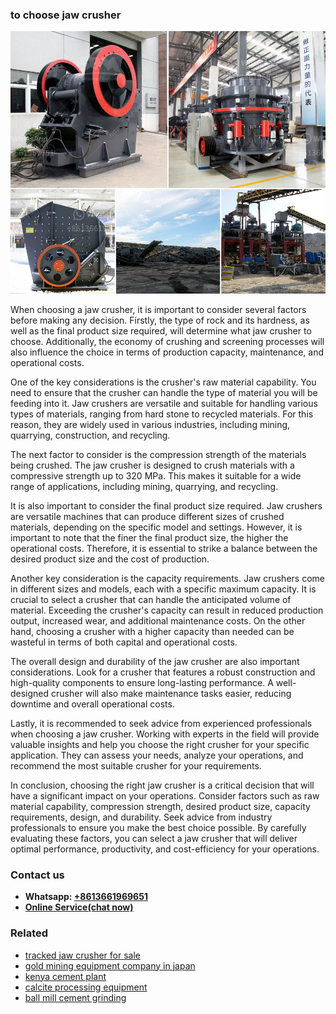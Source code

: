 <h3>to choose jaw crusher</h3><img src='1706773768.jpg' alt=''><p>When choosing a jaw crusher, it is important to consider several factors before making any decision. Firstly, the type of rock and its hardness, as well as the final product size required, will determine what jaw crusher to choose. Additionally, the economy of crushing and screening processes will also influence the choice in terms of production capacity, maintenance, and operational costs.</p><p>One of the key considerations is the crusher's raw material capability. You need to ensure that the crusher can handle the type of material you will be feeding into it. Jaw crushers are versatile and suitable for handling various types of materials, ranging from hard stone to recycled materials. For this reason, they are widely used in various industries, including mining, quarrying, construction, and recycling.</p><p>The next factor to consider is the compression strength of the materials being crushed. The jaw crusher is designed to crush materials with a compressive strength up to 320 MPa. This makes it suitable for a wide range of applications, including mining, quarrying, and recycling.</p><p>It is also important to consider the final product size required. Jaw crushers are versatile machines that can produce different sizes of crushed materials, depending on the specific model and settings. However, it is important to note that the finer the final product size, the higher the operational costs. Therefore, it is essential to strike a balance between the desired product size and the cost of production.</p><p>Another key consideration is the capacity requirements. Jaw crushers come in different sizes and models, each with a specific maximum capacity. It is crucial to select a crusher that can handle the anticipated volume of material. Exceeding the crusher's capacity can result in reduced production output, increased wear, and additional maintenance costs. On the other hand, choosing a crusher with a higher capacity than needed can be wasteful in terms of both capital and operational costs.</p><p>The overall design and durability of the jaw crusher are also important considerations. Look for a crusher that features a robust construction and high-quality components to ensure long-lasting performance. A well-designed crusher will also make maintenance tasks easier, reducing downtime and overall operational costs.</p><p>Lastly, it is recommended to seek advice from experienced professionals when choosing a jaw crusher. Working with experts in the field will provide valuable insights and help you choose the right crusher for your specific application. They can assess your needs, analyze your operations, and recommend the most suitable crusher for your requirements.</p><p>In conclusion, choosing the right jaw crusher is a critical decision that will have a significant impact on your operations. Consider factors such as raw material capability, compression strength, desired product size, capacity requirements, design, and durability. Seek advice from industry professionals to ensure you make the best choice possible. By carefully evaluating these factors, you can select a jaw crusher that will deliver optimal performance, productivity, and cost-efficiency for your operations.</p><h3>Contact us</h3><ul><li><strong>Whatsapp:&nbsp;<a href="https://wa.me/8613661969651">+8613661969651</a></strong></li><li><a href="https://swt.shibang-china.com/?git&amp;zhl&amp;to choose jaw crusher"><strong>Online Service(chat now)</strong></a></li></ul><h3>Related</h3><ul><li><a href='tracked jaw crusher for sale.md'>tracked jaw crusher for sale</a></li><li><a href='gold mining equipment company in japan.md'>gold mining equipment company in japan</a></li><li><a href='kenya cement plant.md'>kenya cement plant</a></li><li><a href='calcite processing equipment.md'>calcite processing equipment</a></li><li><a href='ball mill cement grinding.md'>ball mill cement grinding</a></li></ul>